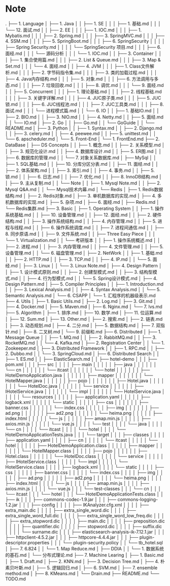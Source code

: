 # Note
.
├── 1. Language
│   ├── 1. Java
│   │   ├── 1. SE
│   │   │   ├── 1. 基础.md
│   │   │   └── 12. 面试.md
│   │   ├── 2. EE
│   │   │   ├── 1. IOC.md
│   │   │   ├── 1. Mybatis.md
│   │   │   ├── 2. Spring.md
│   │   │   ├── 3. SpringMVC.md
│   │   │   ├── 4. SSM.md
│   │   │   ├── 5. SpringBoot.md
│   │   │   ├── 6. SpringSecurity
│   │   │   │   ├── Spring Security.md
│   │   │   │   └── SpringSecurity 项目.md
│   │   │   ├── 6. 面经.md
│   │   │   └── 源码分析
│   │   │       └── 1. IOC.md
│   │   ├── 3. Container
│   │   │   ├── 1. 集合使用篇.md
│   │   │   ├── 2. List & Queue.md
│   │   │   ├── 3. Map & Set.md
│   │   │   └── 4. 面经.md
│   │   ├── 4. JVM
│   │   │   ├── 1. Class文件解析.md
│   │   │   ├── 2. 字节码指令集.md
│   │   │   ├── 3. 类的加载过程.md
│   │   │   ├── 4. Java内存结构.md
│   │   │   ├── 5. 对象.md
│   │   │   ├── 6. 方法调用与多态.md
│   │   │   ├── 7. 垃圾回收.md
│   │   │   ├── 8. 调优.md
│   │   │   └── 9. 面经.md
│   │   ├── 5. Concurrent
│   │   │   ├── 1. 理论基础.md
│   │   │   ├── 2. 线程基础.md
│   │   │   ├── 3. 关键字详解.md
│   │   │   ├── 4. JUC原子类.md
│   │   │   ├── 5. JUC锁.md
│   │   │   ├── 6. JUC线程池.md
│   │   │   ├── 7. JUC工具类.md
│   │   │   ├── 8. 面试.md
│   │   │   └── 进程模式篇.md
│   │   └── 6. IO
│   │       ├── 1. 基础IO.md
│   │       ├── 2. BIO.md
│   │       ├── 3. NIO.md
│   │       ├── 4. Netty.md
│   │       ├── 5. 面经.md
│   │       └── IO.md
│   ├── 2. Go
│   │   ├── Go.md
│   │   └── GoGuide
│   │       └── README.md
│   ├── 3. Python
│   │   ├── 1. Syntax.md
│   │   ├── 2. Django.md
│   │   ├── 3. celery.md
│   │   ├── 4. peewee.md
│   │   ├── 5. unittest.md
│   │   └── 6. apscheduler.md
│   └── 5. Front-End
│       └── 1. FrontEnd.md
├── 2. DataBase
│   ├── DS Concepts
│   │   ├── 1. 概念.md
│   │   ├── 2. 关系模型.md
│   │   ├── 3. 规范化设计.md
│   │   ├── 4. 数据库设计.md
│   │   ├── 5. ER图.md
│   │   ├── 6. 数据库的管理.md
│   │   └── 7. 对象关系数据库.md
│   ├── MySql
│   │   ├── 1. SQL基础.md
│   │   ├── 10. 分库分区分表.md
│   │   ├── 11. 面经.md
│   │   ├── 2. 体系架构.md
│   │   ├── 3. 索引.md
│   │   ├── 4. 事务.md
│   │   ├── 5. 锁.md
│   │   ├── 6. 日志.md
│   │   ├── 7. 优化.md
│   │   ├── 8. InnoDB结构.md
│   │   ├── 9. 主从复制.md
│   │   └── Note
│   │       ├── 1. Mysql Note.md
│   │       ├── 2. Mysql Q&A.md
│   │       └── Mysql技术内幕.md
│   └── Redis
│       ├── 1. Redis数据结构.md
│       ├── 2. Redis对象.md
│       ├── 3. 单机数据库的实现.md
│       ├── 4. 多机数据库的实现.md
│       ├── 5. 杂项.md
│       ├── 6. 面经.md
│       ├── Redis.md
│       └── Redis集群.md
├── 3. Basic
│   ├── 1. Operating System
│   │   ├── 1. 操作系统基础.md
│   │   ├── 10. 设备管理.md
│   │   ├── 12. 面经.md
│   │   ├── 2. 硬件结构.md
│   │   ├── 3. 操作系统结构.md
│   │   ├── 4. 内存管理.md
│   │   ├── 5. 进程与线程.md
│   │   ├── 6. 操作系统调度.md
│   │   ├── 7. 进程间通信.md
│   │   ├── 8. 同步原语.md
│   │   ├── 9. 文件系统.md
│   │   ├── Three Easy Piece
│   │   │   └── 1. Virtualization.md
│   │   └── 考研版本
│   │       ├── 1. 操作系统概述.md
│   │       ├── 2. 进程.md
│   │       ├── 3. 内存管理.md
│   │       ├── 4. 文件管理.md
│   │       ├── 5. 设备管理.md
│   │       └── 6. 磁盘管理.md
│   ├── 2. NetWork
│   │   ├── 1. 基础.md
│   │   ├── 2. HTTP.md
│   │   ├── 3. TCP.md
│   │   ├── 4. IP.md
│   │   └── 5. 面经.md
│   ├── 3. Linux
│   │   └── 3. Linux Note.md
│   ├── 4. Design Pattern
│   │   ├── 1. 设计模式原则.md
│   │   ├── 2. 创建型模式.md
│   │   ├── 3. 结构型模式.md
│   │   ├── 4. 行为型模式.md
│   │   └── 5. Spring设计模式.md
│   ├── 4. Design Pattern.md
│   ├── 5. Compiler Principles
│   │   ├── 1. Introduction.md
│   │   ├── 3. Lexical Analysis.md
│   │   ├── 4. Syntax Analysis.md
│   │   └── 5. Semantic Analysis.md
│   └── 6. CSAPP
│       └── 1. 汇程序的机器级表示.md
├── 4. Utils
│   ├── 1. Basic Utils.md
│   ├── 2. Log.md
│   ├── 3. Git.md
│   ├── 4. Docker.md
│   ├── 5. Maven.md
│   ├── 6. Nginx.md
│   └── 7. lvs.md
├── 5. Algorithm
│   ├── 1. 排序.md
│   ├── 10. 数学.md
│   ├── 11. 位运算.md
│   ├── 12. Sum.md
│   ├── 13. Other.md
│   ├── 2. 搜索.md
│   ├── 2. 链表.md
│   ├── 3. 动态规划.md
│   ├── 4. 二分.md
│   ├── 5. 数据结构.md
│   ├── 7. 双指针.md
│   ├── 8. 二叉树.md
│   └── 9. 前缀和.md
├── 6. Distributed
│   ├── 1. Message Queue
│   │   ├── 1. MQ.md
│   │   ├── 2. RabbitMQ.md
│   │   ├── 3. RocketMQ.md
│   │   └── 4. Kafka.md
│   ├── 2. Registration Center
│   │   └── 1. Zookeeper.md
│   ├── 3. Distributed Framework
│   │   ├── 1. RPC.md
│   │   ├── 2. Dubbo.md
│   │   └── 3. SpringCloud.md
│   ├── 6. Distributed Search
│   │   ├── 1. ES.md
│   │   ├── ElasticSearch.md
│   │   ├── hotel-demo
│   │   │   ├── pom.xml
│   │   │   ├── src
│   │   │   │   ├── main
│   │   │   │   │   ├── java
│   │   │   │   │   │   └── cn
│   │   │   │   │   │       └── itcast
│   │   │   │   │   │           └── hotel
│   │   │   │   │   │               ├── HotelDemoApplication.java
│   │   │   │   │   │               ├── mapper
│   │   │   │   │   │               │   └── HotelMapper.java
│   │   │   │   │   │               ├── pojo
│   │   │   │   │   │               │   ├── Hotel.java
│   │   │   │   │   │               │   └── HotelDoc.java
│   │   │   │   │   │               └── service
│   │   │   │   │   │                   ├── IHotelService.java
│   │   │   │   │   │                   └── impl
│   │   │   │   │   │                       └── HotelService.java
│   │   │   │   │   └── resources
│   │   │   │   │       ├── application.yaml
│   │   │   │   │       ├── logback.xml
│   │   │   │   │       └── static
│   │   │   │   │           ├── css
│   │   │   │   │           │   ├── banner.css
│   │   │   │   │           │   └── index.css
│   │   │   │   │           ├── img
│   │   │   │   │           │   ├── ad.png
│   │   │   │   │           │   ├── ad2.png
│   │   │   │   │           │   └── heima.png
│   │   │   │   │           ├── index.html
│   │   │   │   │           └── js
│   │   │   │   │               ├── amap.min.js
│   │   │   │   │               ├── axios.min.js
│   │   │   │   │               └── vue.js
│   │   │   │   └── test
│   │   │   │       └── java
│   │   │   │           └── cn
│   │   │   │               └── itcast
│   │   │   │                   └── hotel
│   │   │   │                       └── HotelDemoApplicationTests.java
│   │   │   └── target
│   │   │       ├── classes
│   │   │       │   ├── application.yaml
│   │   │       │   ├── cn
│   │   │       │   │   └── itcast
│   │   │       │   │       └── hotel
│   │   │       │   │           ├── HotelDemoApplication.class
│   │   │       │   │           ├── mapper
│   │   │       │   │           │   └── HotelMapper.class
│   │   │       │   │           ├── pojo
│   │   │       │   │           │   ├── Hotel.class
│   │   │       │   │           │   └── HotelDoc.class
│   │   │       │   │           └── service
│   │   │       │   │               ├── IHotelService.class
│   │   │       │   │               └── impl
│   │   │       │   │                   └── HotelService.class
│   │   │       │   ├── logback.xml
│   │   │       │   └── static
│   │   │       │       ├── css
│   │   │       │       │   ├── banner.css
│   │   │       │       │   └── index.css
│   │   │       │       ├── img
│   │   │       │       │   ├── ad.png
│   │   │       │       │   ├── ad2.png
│   │   │       │       │   └── heima.png
│   │   │       │       ├── index.html
│   │   │       │       └── js
│   │   │       │           ├── amap.min.js
│   │   │       │           ├── axios.min.js
│   │   │       │           └── vue.js
│   │   │       └── test-classes
│   │   │           └── cn
│   │   │               └── itcast
│   │   │                   └── hotel
│   │   │                       └── HotelDemoApplicationTests.class
│   │   ├── ik
│   │   │   ├── commons-codec-1.9.jar
│   │   │   ├── commons-logging-1.2.jar
│   │   │   ├── config
│   │   │   │   ├── IKAnalyzer.cfg.xml
│   │   │   │   ├── extra_main.dic
│   │   │   │   ├── extra_single_word.dic
│   │   │   │   ├── extra_single_word_full.dic
│   │   │   │   ├── extra_single_word_low_freq.dic
│   │   │   │   ├── extra_stopword.dic
│   │   │   │   ├── main.dic
│   │   │   │   ├── preposition.dic
│   │   │   │   ├── quantifier.dic
│   │   │   │   ├── stopword.dic
│   │   │   │   ├── suffix.dic
│   │   │   │   └── surname.dic
│   │   │   ├── elasticsearch-analysis-ik-7.12.1.jar
│   │   │   ├── httpclient-4.5.2.jar
│   │   │   ├── httpcore-4.4.4.jar
│   │   │   ├── plugin-descriptor.properties
│   │   │   └── plugin-security.policy
│   │   └── tb_hotel.sql
│   ├── 7. 6.824
│   │   └── 1. Map Reduce.md
│   ├── DDIA
│   │   └── 1. 数据系统的基石.md
│   └── 分布式理论.md
├── 7. Machine Learing
│   ├── 1. Basic.md
│   ├── 1. Draft.md
│   ├── 2. KNN.md
│   ├── 3. Decision Tree.md
│   ├── 4. 朴素贝叶斯.md
│   ├── 5. 逻辑回归.md
│   ├── 6. SVM.md
│   ├── 7. ensemble method.md
│   ├── 8. KMeans.md
│   └── Drain.md
├── README.md
└── TODO.md